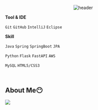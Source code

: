 <div align="center">

  ![header](https://capsule-render.vercel.app/api?type=transparent&fontColor=d6c6b6&height=150&section=header&text=i'm%20zeun&fontSize=80)
   
</div>

**Tool & IDE**

`Git` `GitHub` `IntelliJ` `Eclipse` 

**Skill**

`Java` `Spring` `SpringBoot`  `JPA`

`Python` `Flask` `FastAPI` `AWS`

`MySQL` `HTML5/CSS3`

<BR>


## About Me😶
<a href="https://lopsided-acorn-81e.notion.site/3cf89d9667ba43fa895a3ac11c4e49da?pvs=4">
        <img src="https://img.shields.io/badge/notion-000000?style=for-the-badge&logo=Notion&logoColor=white"> 
    </a>

<br>
